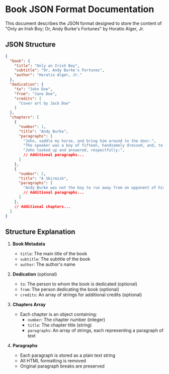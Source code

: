 # Book JSON Format Documentation

This document describes the JSON format designed to store the content of "Only an Irish Boy; Or, Andy Burke's Fortunes" by Horatio Alger, Jr.

## JSON Structure

```json
{
  "book": {
    "title": "Only an Irish Boy",
    "subtitle": "Or, Andy Burke's Fortunes",
    "author": "Horatio Alger, Jr."
  },
  "dedication": {
    "to": "John Doe",
    "from": "Jane Doe",
    "credits": [
      "Cover art by Jack Doe"
    ]
  },
  "chapters": [
    {
      "number": 1,
      "title": "Andy Burke",
      "paragraphs": [
        "John, saddle my horse, and bring him around to the door.",
        "The speaker was a boy of fifteen, handsomely dressed, and, to judge from his air and tone, a person of considerable consequence, in his own opinion, at least. The person addressed was employed in the stable of his father, Colonel Anthony Preston, and so inferior in social condition that Master Godfrey always addressed him in imperious tones.",
        "John looked up and answered, respectfully:",
        // Additional paragraphs...
      ]
    },
    {
      "number": 2,
      "title": "A Skirmish",
      "paragraphs": [
        "Andy Burke was not the boy to run away from an opponent of his own size and age. Neither did he propose to submit quietly to the thrashing which Godfrey designed to give him. He dropped his stick and bundle, and squared off scientifically at his aristocratic foe.",
        // Additional paragraphs...
      ]
    },
    // Additional chapters...
  ]
}
```

## Structure Explanation

1. **Book Metadata**
   - `title`: The main title of the book
   - `subtitle`: The subtitle of the book
   - `author`: The author's name

2. **Dedication** (optional)
   - `to`: The person to whom the book is dedicated (optional)
   - `from`: The person dedicating the book (optional)
   - `credits`: An array of strings for additional credits (optional)

3. **Chapters Array**
   - Each chapter is an object containing:
     - `number`: The chapter number (integer)
     - `title`: The chapter title (string)
     - `paragraphs`: An array of strings, each representing a paragraph of text

4. **Paragraphs**
   - Each paragraph is stored as a plain text string
   - All HTML formatting is removed
   - Original paragraph breaks are preserved
